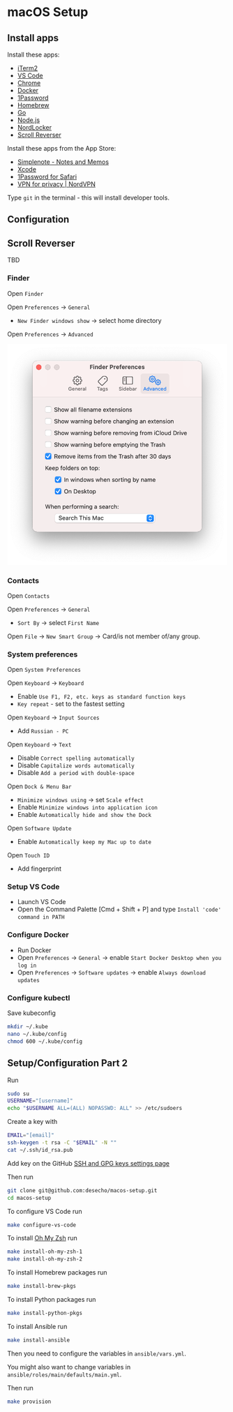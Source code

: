 # macOS Setup

## Install apps

Install these apps:

* [iTerm2](http://www.iterm2.com/)
* [VS Code](https://code.visualstudio.com/)
* [Chrome](https://www.google.com/intl/en/chrome/browser/)
* [Docker](https://docs.docker.com/engine/install/)
* [1Password](https://1password.com/)
* [Homebrew](http://brew.sh/)
* [Go](https://go.dev/dl/)
* [Node.js](https://nodejs.org/en/)
* [NordLocker](https://nordlocker.com/download/mac/)
* [Scroll Reverser](https://pilotmoon.com/scrollreverser/)

Install these apps from the App Store:

* [Simplenote - Notes and Memos](https://apps.apple.com/ca/app/simplenote-notes-and-memos/id692867256?mt=12)
* [Xcode](https://apps.apple.com/ca/app/xcode/id497799835?mt=12)
* [1Password for Safari](https://apps.apple.com/ca/app/1password-for-safari/id1569813296?mt=12)
* [VPN for privacy | NordVPN](https://apps.apple.com/ca/app/vpn-for-privacy-nordvpn/id905953485)

Type `git` in the terminal - this will install developer tools.

## Configuration

## Scroll Reverser

TBD

### Finder

Open `Finder`

Open `Preferences` → `General`

* `New Finder windows show` → select home directory

Open `Preferences` → `Advanced`

![Finder preferences advanced](images/finder-preferences-advanced.png)

### Contacts

Open `Contacts`

Open `Preferences` → `General`

* `Sort By` → select `First Name`

Open `File` → `New Smart Group` → Card/is not member of/any group.

### System preferences

Open `System Preferences`

Open `Keyboard` → `Keyboard`

* Enable `Use F1, F2, etc. keys as standard function keys`
* `Key repeat` - set to the fastest setting

Open `Keyboard` → `Input Sources`

* Add `Russian - PC`

Open `Keyboard` → `Text`

* Disable `Correct spelling automatically`
* Disable `Capitalize words automatically`
* Disable `Add a period with double-space`

Open `Dock & Menu Bar`

* `Minimize windows using` → set `Scale effect`
* Enable `Minimize windows into application icon`
* Enable `Automatically hide and show the Dock`

Open `Software Update`

* Enable `Automatically keep my Mac up to date`

Open `Touch ID`

* Add fingerprint

### Setup VS Code

* Launch VS Code
* Open the Command Palette [Cmd + Shift + P] and type `Install 'code' command in PATH`

### Configure Docker

* Run Docker
* Open `Preferences` → `General` → enable `Start Docker Desktop when you log in`
* Open `Preferences` → `Software updates` → enable `Always download updates`

### Configure kubectl

Save kubeconfig

```bash
mkdir ~/.kube
nano ~/.kube/config
chmod 600 ~/.kube/config
```

## Setup/Configuration Part 2

Run

```bash
sudo su
USERNAME="[username]"
echo "$USERNAME ALL=(ALL) NOPASSWD: ALL" >> /etc/sudoers
```

Create a key with

```bash
EMAIL="[email]"
ssh-keygen -t rsa -C "$EMAIL" -N ""
cat ~/.ssh/id_rsa.pub
```

Add key on the GitHub [SSH and GPG keys settings page](https://github.com/settings/keys)

Then run

```bash
git clone git@github.com:desecho/macos-setup.git
cd macos-setup
```

To configure VS Code run

```bash
make configure-vs-code
```

To install [Oh My Zsh](https://github.com/robbyrussell/oh-my-zsh) run

```bash
make install-oh-my-zsh-1
make install-oh-my-zsh-2
```

To install Homebrew packages run

```bash
make install-brew-pkgs
```

To install Python packages run

```bash
make install-python-pkgs
```

To install Ansible run

```bash
make install-ansible
```

Then you need to configure the variables in `ansible/vars.yml`.

You might also want to change variables in `ansible/roles/main/defaults/main.yml`.

Then run

```bash
make provision
```
